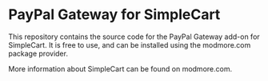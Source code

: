 # PayPal Gateway for SimpleCart

This repository contains the source code for the PayPal Gateway add-on for SimpleCart. It is free to use, and can be installed using the modmore.com package provider.

More information about SimpleCart can be found on modmore.com. 